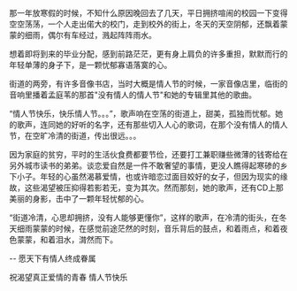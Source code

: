 那一年放寒假的时候，不知什么原因晚回去了几天，平日拥挤喧闹的校园一下变得空空荡荡，一个人走出偌大的校门，走到校外的街上，冬天的天空阴郁，还飘着蒙蒙的细雨，偶尔有车经过，溅起阵阵雨水。

想着即将到来的毕业分配，感到前路茫茫，更有身上肩负的许多重担，默默而行的年轻单薄的身子下，是一颗忧郁寡语落寞的心。

街道的两旁，有许多音像书店，当时大概是情人节的时候，一家音像店里，临街的音响里播着孟庭苇的那首"没有情人的情人节"和她的专辑里其他的歌曲。

“情人节快乐，快乐情人节。。。”，歌声响在空荡的街道上，甜美，孤独而忧郁。她的歌声，连同她的好听的名字，还有那些切入人心的歌词，在那个没有情人的情人节，在空旷冷清的街道，传出很远。。。

因为家庭的贫穷，平时的生活伙食费都要节俭，还要打工兼职赚些微薄的钱寄给在另外城市读书的弟弟。谈恋爱自然是一件不敢奢望的事情，更没人瞧得起寒碜的乡下小子。年轻的心虽然渴慕爱情，也或许暗恋过面目姣好的女子，但因为现实的缘故，这些渴望被压抑得若影若无，变为其次。然而那刻，她的歌声，还有CD上那美丽的身影，击中了一颗年轻忧郁的心。

“街道冷清，心思却拥挤，没有人能够更懂你”，这样的歌声，在冷清的街头，在冬天细雨蒙蒙的时候，在感觉前途茫然的时刻，音乐背后的鼓点，和着雨点，和着夜色蒙蒙，和着泪水，潸然而下。

-- ​愿天下有情人终成眷属

祝渴望真正爱情的青春 情人节快乐​
